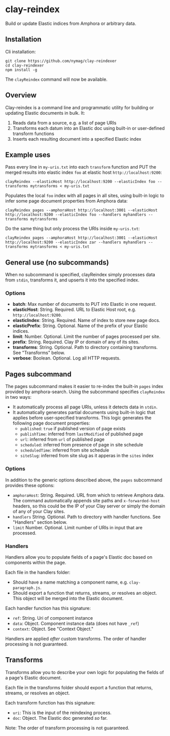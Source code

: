 # clay-reindex

Build or update Elastic indices from Amphora or arbitrary data.

## Installation

Cli installation:

```
git clone https://github.com/nymag/clay-reindexer
cd clay-reindexer
npm install -g
```

The `clayReindex` command will now be available.

## Overview

Clay-reindex is a command line and programmatic utility for building or updating Elastic documents in bulk. It:

1. Reads data from a source, e.g. a list of page URIs
2. Transforms each datum into an Elastic doc using built-in or user-defined transform functions
3. Inserts each resulting document into a specified Elastic index

## Example uses

Pass every line in `my-uris.txt` into each `transform` function and PUT the merged results into elastic index `foo` at elastic host `http://localhost:9200`:

```
clayReindex --elasticHost http://localhost:9200 --elasticIndex foo --transforms mytransforms < my-uris.txt
```

Populates the local `foo` index with all pages in all sites, using built-in logic to infer some page document properties from Amphora data:

```
clayReindex pages --amphoraHost http://localhost:3001 --elasticHost http://localhost:9200 --elasticIndex foo --handlers myhandlers --transforms mytransforms
```

Do the same thing but only process the URIs inside `my-uris.txt`:

```
clayReindex pages --amphoraHost http://localhost:3001 --elasticHost http://localhost:9200 --elasticIndex zar --handlers myhandlers --transforms mytransforms < my-uris.txt
```

## General use (no subcommands)

When no subcommand is specified, clayReindex simply processes data from `stdin`, transforms it, and upserts it into the specified index.

### Options

* **batch**: Max number of documents to PUT into Elastic in one request.
* **elasticHost**: String. Required. URL to Elastic Host root, e.g. `http://localhost:9200`.
* **elasticIndex**: String. Required. Name of index to store new page docs.
* **elasticPrefix**: String. Optional. Name of the prefix of your Elastic indices.
* **limit**: Number. Optional. Limit the number of pages processed per site.
* **prefix**: String. Required. Clay IP or domain of any of its sites.
* **transforms**: String. Optional. Path to directory containing transforms. See "Transforms" below.
* **verbose**: Boolean. Optional. Log all HTTP requests.

## Pages subcommand

The pages subcommand makes it easier to re-index the built-in `pages` index provided by amphora-search. Using the subcommand specifies `clayReindex` in two ways:

* It automatically process all page URIs, unless it detects data in `stdin`.
* It automatically generates partial documents using built-in logic that applies before user-specified transforms. This logic generates the following page document properties:
    * `published`: `true` if published version of page exists
    * `publishTime`: inferred from `lastModified` of published page
    * `url`: inferred from `url` of published page
    * `scheduled`: inferred from presence of page in site schedule
    * `scheduledTime`: inferred from site schedule
    * `siteSlug`: inferred from site slug as it apperas in the `sites` index

### Options

In addition to the generic options described above, the `pages` subcommand provides these options:

* `amphoraHost`: String. Required. URL from which to retrieve Amphora data. The command automatically appends site paths and `x-forwarded-host` headers, so this could be the IP of your Clay server or simply the domain of any of your Clay sites.
* `handlers` String. Optional. Path to directory with handler functions. See "Handlers" section below.
* `limit` Number. Optional. Limit number of URIs in input that are processed.

### Handlers

Handlers allow you to populate fields of a page's Elastic doc based on components within the page.

Each file in the handlers folder:

* Should have a name matching a component name, e.g. `clay-paragraph.js`.
* Should export a function that returns, streams, or resolves an object. This object will be merged into the Elastic document.

Each handler function has this signature:

* `ref`: String. Uri of component instance
* `data`: Object. Component instance data (does not have `_ref`)
* `context`: Object. See "Context Object."

Handlers are applied _after_ custom transforms. The order of handler processing is not guaranteed.

## Transforms

Transforms allow you to describe your own logic for populating the fields of a page's Elastic document.

Each file in the transforms folder should export a function that returns, streams, or resolves an object.

Each transform function has this signature:

* `uri`: This is the input of the reindexing process.
* `doc`: Object. The Elastic doc generated _so_ far.

Note: The order of transform processing is not guaranteed.
